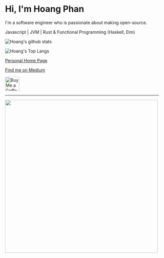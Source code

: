 # Hi, I'm Hoang Phan 

I'm a software engineer who is passionate about making open-source.

Javascript | JVM | Rust & Functional Programming (Haskell, Elm)

![Hoang's github stats](https://github-readme-stats.vercel.app/api?username=hoangpq&theme=onedark&count_private=true)

![Hoang's Top Langs](https://github-readme-stats.vercel.app/api/top-langs/?username=hoangpq&layout=compact&theme=onedark)

[Personal Home Page](https://hoangpq.github.io/) 

[Find me on Medium](https://hoangphanplay.medium.com/)

<a href='https://ko-fi.com/hoangphan' target='_blank'>
  <img height='35' style='border:0px;height:46px;' src='https://az743702.vo.msecnd.net/cdn/kofi3.png?v=0' border='0' alt='Buy Me a Coffee at ko-fi.com' />
</a>

<hr/>

<img width="500" height="500" src="https://early-deer-44.deno.dev?name=hoangpq&new=1&t=10000"/>
